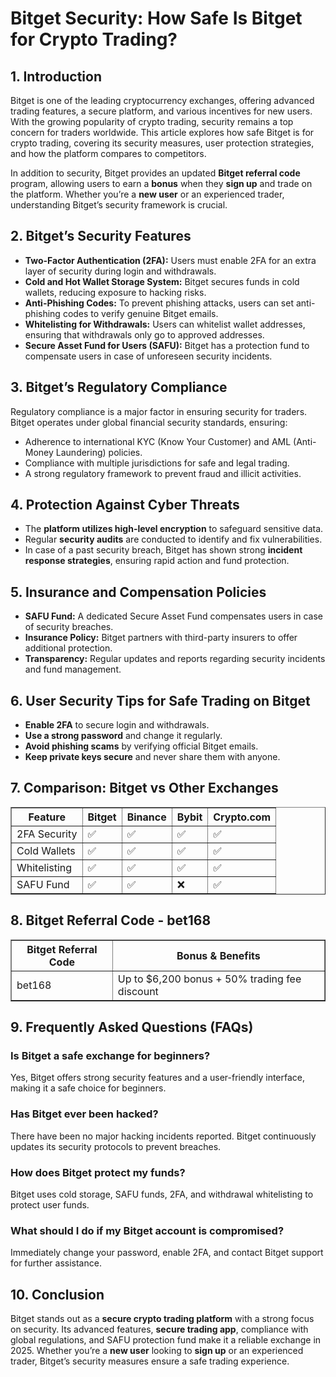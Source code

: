 <h1>Bitget Security: How Safe Is Bitget for Crypto Trading?</h1>
<h2>1. Introduction</h2>
<p>Bitget is one of the leading cryptocurrency exchanges, offering advanced trading features, a secure platform, and various incentives for new users. With the growing popularity of crypto trading, security remains a top concern for traders worldwide. This article explores how safe Bitget is for crypto trading, covering its security measures, user protection strategies, and how the platform compares to competitors.</p>
<p>In addition to security, Bitget provides an updated <strong>Bitget referral code</strong> program, allowing users to earn a <strong>bonus</strong> when they <strong>sign up</strong> and trade on the platform. Whether you’re a <strong>new user</strong> or an experienced trader, understanding Bitget’s security framework is crucial.</p>

<h2>2. Bitget’s Security Features</h2>
<ul>
    <li><strong>Two-Factor Authentication (2FA):</strong> Users must enable 2FA for an extra layer of security during login and withdrawals.</li>
    <li><strong>Cold and Hot Wallet Storage System:</strong> Bitget secures funds in cold wallets, reducing exposure to hacking risks.</li>
    <li><strong>Anti-Phishing Codes:</strong> To prevent phishing attacks, users can set anti-phishing codes to verify genuine Bitget emails.</li>
    <li><strong>Whitelisting for Withdrawals:</strong> Users can whitelist wallet addresses, ensuring that withdrawals only go to approved addresses.</li>
    <li><strong>Secure Asset Fund for Users (SAFU):</strong> Bitget has a protection fund to compensate users in case of unforeseen security incidents.</li>
</ul>

<h2>3. Bitget’s Regulatory Compliance</h2>
<p>Regulatory compliance is a major factor in ensuring security for traders. Bitget operates under global financial security standards, ensuring:</p>
<ul>
    <li>Adherence to international KYC (Know Your Customer) and AML (Anti-Money Laundering) policies.</li>
    <li>Compliance with multiple jurisdictions for safe and legal trading.</li>
    <li>A strong regulatory framework to prevent fraud and illicit activities.</li>
</ul>

<h2>4. Protection Against Cyber Threats</h2>
<ul>
    <li>The <strong>platform utilizes high-level encryption</strong> to safeguard sensitive data.</li>
    <li>Regular <strong>security audits</strong> are conducted to identify and fix vulnerabilities.</li>
    <li>In case of a past security breach, Bitget has shown strong <strong>incident response strategies</strong>, ensuring rapid action and fund protection.</li>
</ul>

<h2>5. Insurance and Compensation Policies</h2>
<ul>
    <li><strong>SAFU Fund:</strong> A dedicated Secure Asset Fund compensates users in case of security breaches.</li>
    <li><strong>Insurance Policy:</strong> Bitget partners with third-party insurers to offer additional protection.</li>
    <li><strong>Transparency:</strong> Regular updates and reports regarding security incidents and fund management.</li>
</ul>

<h2>6. User Security Tips for Safe Trading on Bitget</h2>
<ul>
    <li><strong>Enable 2FA</strong> to secure login and withdrawals.</li>
    <li><strong>Use a strong password</strong> and change it regularly.</li>
    <li><strong>Avoid phishing scams</strong> by verifying official Bitget emails.</li>
    <li><strong>Keep private keys secure</strong> and never share them with anyone.</li>
</ul>

<h2>7. Comparison: Bitget vs Other Exchanges</h2>
<table border="1">
    <tr>
        <th>Feature</th>
        <th>Bitget</th>
        <th>Binance</th>
        <th>Bybit</th>
        <th>Crypto.com</th>
    </tr>
    <tr>
        <td>2FA Security</td>
        <td>✅</td>
        <td>✅</td>
        <td>✅</td>
        <td>✅</td>
    </tr>
    <tr>
        <td>Cold Wallets</td>
        <td>✅</td>
        <td>✅</td>
        <td>✅</td>
        <td>✅</td>
    </tr>
    <tr>
        <td>Whitelisting</td>
        <td>✅</td>
        <td>✅</td>
        <td>✅</td>
        <td>✅</td>
    </tr>
    <tr>
        <td>SAFU Fund</td>
        <td>✅</td>
        <td>✅</td>
        <td>❌</td>
        <td>✅</td>
    </tr>
</table>

<h2>8. Bitget Referral Code - bet168</h2>
<table border="1">
    <tr>
        <th>Bitget Referral Code</th>
        <th>Bonus & Benefits</th>
    </tr>
    <tr>
        <td>bet168</td>
        <td>Up to $6,200 bonus + 50% trading fee discount</td>
    </tr>
</table>

<h2>9. Frequently Asked Questions (FAQs)</h2>
<h3>Is Bitget a safe exchange for beginners?</h3>
<p>Yes, Bitget offers strong security features and a user-friendly interface, making it a safe choice for beginners.</p>
<h3>Has Bitget ever been hacked?</h3>
<p>There have been no major hacking incidents reported. Bitget continuously updates its security protocols to prevent breaches.</p>
<h3>How does Bitget protect my funds?</h3>
<p>Bitget uses cold storage, SAFU funds, 2FA, and withdrawal whitelisting to protect user funds.</p>
<h3>What should I do if my Bitget account is compromised?</h3>
<p>Immediately change your password, enable 2FA, and contact Bitget support for further assistance.</p>

<h2>10. Conclusion</h2>
<p>Bitget stands out as a <strong>secure crypto trading platform</strong> with a strong focus on security. Its advanced features, <strong>secure trading app</strong>, compliance with global regulations, and SAFU protection fund make it a reliable exchange in 2025. Whether you’re a <strong>new user</strong> looking to <strong>sign up</strong> or an experienced trader, Bitget’s security measures ensure a safe trading experience.</p>
